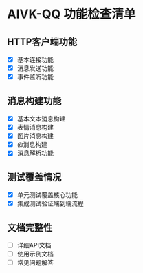# AIVK-QQ 功能检查清单

## HTTP客户端功能
- [x] 基本连接功能
- [x] 消息发送功能
- [x] 事件监听功能

## 消息构建功能
- [x] 基本文本消息构建
- [x] 表情消息构建
- [x] 图片消息构建
- [x] @消息构建
- [x] 消息解析功能

## 测试覆盖情况
- [x] 单元测试覆盖核心功能
- [x] 集成测试验证端到端流程

## 文档完整性
- [ ] 详细API文档
- [ ] 使用示例文档
- [ ] 常见问题解答